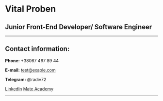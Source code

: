 # Vital Proben 

## Junior Front-End Developer/ Software Engineer

*****

## Contact information:

**Phone:** +38067 467 89 44

**E-mail:** test@exaple.com

**Telegram:** @radiv72

[LinkedIn](https://www.linkedin.com/?trk=seo-authwall-base_nav-header-logo "social network")
[Mate Academy](https://mate.academy/ "Frontend Course")

****



